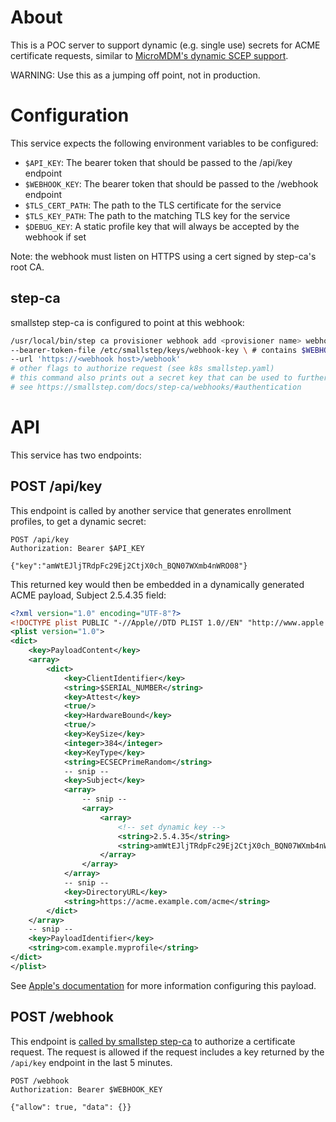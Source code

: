 # About

This is a POC server to support dynamic (e.g. single use) secrets for ACME certificate requests, similar to [MicroMDM's dynamic SCEP support](https://github.com/micromdm/scep/blob/main/challenge/challenge.go).

WARNING: Use this as a jumping off point, not in production.

# Configuration

This service expects the following environment variables to be configured:

- `$API_KEY`: The bearer token that should be passed to the /api/key endpoint
- `$WEBHOOK_KEY`: The bearer token that should be passed to the /webhook endpoint
- `$TLS_CERT_PATH`: The path to the TLS certificate for the service
- `$TLS_KEY_PATH`: The path to the matching TLS key for the service
- `$DEBUG_KEY`: A static profile key that will always be accepted by the webhook if set

Note: the webhook must listen on HTTPS using a cert signed by step-ca's root CA.

## step-ca

smallstep step-ca is configured to point at this webhook:

```bash
/usr/local/bin/step ca provisioner webhook add <provisioner name> webhook \
--bearer-token-file /etc/smallstep/keys/webhook-key \ # contains $WEBHOOK_KEY
--url 'https://<webhook host>/webhook'
# other flags to authorize request (see k8s smallstep.yaml)
# this command also prints out a secret key that can be used to further authorize the webhook request from smallstep
# see https://smallstep.com/docs/step-ca/webhooks/#authentication
```

# API

This service has two endpoints:

## POST /api/key

This endpoint is called by another service that generates enrollment profiles, to get a dynamic secret:

```curl
POST /api/key
Authorization: Bearer $API_KEY

{"key":"amWtEJljTRdpFc29Ej2CtjX0ch_BQN07WXmb4nWRO08"}
```

This returned key would then be embedded in a dynamically generated ACME payload, Subject 2.5.4.35 field:

```xml
<?xml version="1.0" encoding="UTF-8"?>
<!DOCTYPE plist PUBLIC "-//Apple//DTD PLIST 1.0//EN" "http://www.apple.com/DTDs/PropertyList-1.0.dtd">
<plist version="1.0">
<dict>
    <key>PayloadContent</key>
    <array>
        <dict>
            <key>ClientIdentifier</key>
            <string>$SERIAL_NUMBER</string>
            <key>Attest</key>
            <true/>
            <key>HardwareBound</key>
            <true/>
            <key>KeySize</key>
            <integer>384</integer>
            <key>KeyType</key>
            <string>ECSECPrimeRandom</string>
            -- snip --
            <key>Subject</key>
            <array>
                -- snip --
                <array>
                    <array>
                        <!-- set dynamic key -->
                        <string>2.5.4.35</string>
                        <string>amWtEJljTRdpFc29Ej2CtjX0ch_BQN07WXmb4nWRO08</string>
                    </array>
                </array>
            </array>
            -- snip --
            <key>DirectoryURL</key>
            <string>https://acme.example.com/acme</string>
        </dict>
    </array>
    -- snip --
    <key>PayloadIdentifier</key>
    <string>com.example.myprofile</string>
</dict>
</plist>
```

See [Apple's documentation](https://developer.apple.com/documentation/devicemanagement/acmecertificate) for more information configuring this payload.

## POST /webhook

This endpoint is [called by smallstep step-ca](https://smallstep.com/docs/step-ca/webhooks/) to authorize a certificate request. The request is allowed if the request includes a key returned by the `/api/key` endpoint in the last 5 minutes.

```curl
POST /webhook
Authorization: Bearer $WEBHOOK_KEY

{"allow": true, "data": {}}
```
